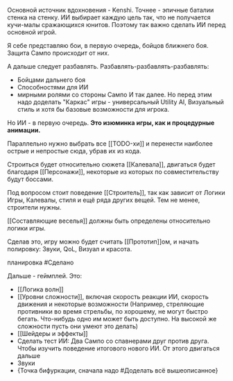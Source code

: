 Основной источник вдохновения - Kenshi.
Точнее - эпичные баталии стенка на стенку. ИИ выбирает каждую цель так, что не получается кучи-малы сражающихся юнитов. Поэтому так важно сделать ИИ перед основной игрой.

Я себе представляю бои, в первую очередь, бойцов ближнего боя. Защита Сампо происходит от них.

А дальше следует разбавлять. Разбавлять-разбавлять-разбавлять:
- Бойцами дальнего боя
- Способностями для ИИ
- мирными ролями со стороны Сампо
И так далее. Но перед этим надо доделать "Каркас" игры - универсальный Utility AI, Визуальный стиль и хотя бы базовые возможности для игрока.

Но ИИ - в первую очередь. **Это изюминка игры, как и процедурные анимации.**

Параллельно нужно выбрать все [[TODO-хи]] и перенести наиболее острые и непростые сюда, убрав их из кода.

Строиться будет относительно сюжета [[Калевала]], двигаться будет благодаря [[Персонажи]], некоторые из которых по совместительству будут боссами.

Под вопросом стоит поведение [[Строитель]], так как зависит от Логики Игры, Калевалы, стиля и ещё ряда других вещей.
Тем не менее, строители нужны.

[[Составляющие веселья]] должны быть определены относительно логики игры.

Сделав это, игру можно будет считать [[Прототип]]ом, и начать полировку: Звуки, QoL, Визуал и красота.

планировка #Сделано

Дальше - геймплей. Это:
- [[Логика волн]]
- [[Уровни сложности]], включая скорость реакции ИИ, скорость движения и некоторые возможности (Например, стреляющие противники во время стрельбы, по хорошему, не могут быстро бегать. Что-нибудь одно им может быть доступно. На высокой же сложности пусть они умеют это делать)
- [[Шейдеры и эффекты]]
- Сделать тест ИИ: Два Сампо со спавнерами друг против друга. Чтобы изучить поведение итогового нового ИИ. От этого двигаться дальше
- Звуки
- {Точка бифуркации, сначала надо #Доделать  всё вышеописанное}